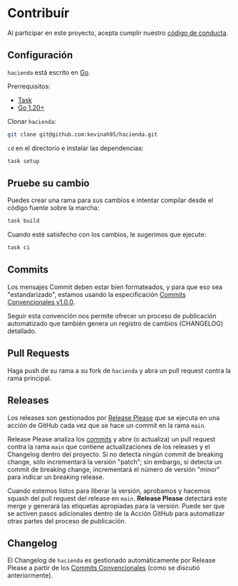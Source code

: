 # Contribuír

Al participar en este proyecto, acepta cumplir nuestro
[código de conducta](https://github.com/kevinah95/hacienda/blob/main/CODE_OF_CONDUCT.md).

## Configuración

`hacienda` está escrito en [Go](https://golang.org/).

Prerrequisitos:

- [Task](https://taskfile.dev/installation)
- [Go 1.20+](https://go.dev/doc/install)

Clonar `hacienda`:

```sh
git clone git@github.com:kevinah95/hacienda.git
```

`cd` en el directorio e instalar las dependencias:

```sh
task setup
```

## Pruebe su cambio

Puedes crear una rama para sus cambios e intentar compilar desde el código fuente sobre la marcha:

```sh
task build
```

Cuando esté satisfecho con los cambios, le sugerimos que ejecute:

```sh
task ci
```

## Commits

Los mensajes Commit deben estar bien formateados, y para que eso sea "estandarizado", 
estamos usando la especificación [Commits Convencionales v1.0.0](https://www.conventionalcommits.org/es/v1.0.0).

Seguir esta convención nos permite ofrecer un proceso de publicación automatizado que también genera un registro de cambios (CHANGELOG) detallado.

## Pull Requests

Haga push de su rama a su fork de `hacienda` y abra un pull request contra la rama principal.

## Releases

Los releases son gestionados por [Release Please](https://github.com/googleapis/release-please) que se ejecuta en una acción de GitHub cada vez que se hace un commit en la rama `main`.

Release Please analiza los [commits](#commits) y abre (o actualiza) un pull request contra la rama `main` que contiene actualizaciones de los releases y el Changelog dentro del proyecto. Si no detecta ningún commit de breaking change, sólo incrementará la versión "patch"; sin embargo, si detecta un commit de breaking change, incrementará el número de versión "minor" para indicar un breaking release.

Cuando estemos listos para liberar la versión, aprobamos y hacemos squash del pull request del release en `main`. **Release Please** detectará este merge y generará las etiquetas apropiadas para la versión. Puede ser que se activen pasos adicionales dentro de la Acción GitHub para automatizar otras partes del proceso de publicación.

## Changelog

El Changelog de `hacienda` es gestionado automáticamente por Release Please a partir de los [Commits Convencionales](#commits) (como se discutió anteriormente).